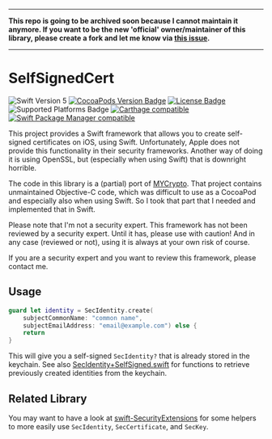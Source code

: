 <hr><strong>
This repo is going to be archived soon because I cannot maintain it anymore.
If you want to be the new 'official' owner/maintainer of this library, please create a fork and let me know via <a href="https://github.com/svdo/swift-SelfSignedCert/issues/17">this issue</a>.
</strong><hr>

# SelfSignedCert

![Swift Version 5](https://img.shields.io/badge/Swift-v5-yellow.svg)
[![CocoaPods Version Badge](https://img.shields.io/cocoapods/v/SelfSignedCert.svg)](https://cocoapods.org/pods/SelfSignedCert)
[![License Badge](https://img.shields.io/cocoapods/l/SelfSignedCert.svg)](LICENSE.txt)
![Supported Platforms Badge](https://img.shields.io/cocoapods/p/SelfSignedCert.svg)
[![Carthage compatible](https://img.shields.io/badge/Carthage-compatible-4BC51D.svg?style=flat)](https://github.com/Carthage/Carthage)
[![Swift Package Manager compatible](https://img.shields.io/badge/Swift%20Package%20Manager-compatible-brightgreen.svg)](https://github.com/apple/swift-package-manager)

This project provides a Swift framework that allows you to create self-signed
certificates on iOS, using Swift. Unfortunately, Apple does not provide this
functionality in their security frameworks. Another way of doing it is using
OpenSSL, but (especially when using Swift) that is downright horrible.

The code in this library is a (partial) port of
[MYCrypto](https://github.com/snej/MYCrypto). That project contains unmaintained
Objective-C code, which was difficult to use as a CocoaPod and especially also
when using Swift. So I took that part that I needed and implemented that in
Swift.

Please note that I'm not a security expert. This framework has not been reviewed
by a security expert. Until it has, please use with caution! And in any case
(reviewed or not), using it is always at your own risk of course.

If you are a security expert and you want to review this framework, please
contact me.

## Usage

```swift
guard let identity = SecIdentity.create(
    subjectCommonName: "common name",
    subjectEmailAddress: "email@example.com") else {
    return
}

```

This will give you a self-signed `SecIdentity?` that is already stored in the
keychain. See also [SecIdentity+SelfSigned.swift][1] for functions to retrieve
previously created identities from the keychain.

## Related Library

You may want to have a look at [swift-SecurityExtensions][2] for some helpers
to more easily use `SecIdentity`, `SecCertificate`, and `SecKey`.

[1]: https://github.com/svdo/swift-SelfSignedCert/blob/master/SelfSignedCert/SecIdentity%2BSelfSigned.swift
[2]: https://github.com/svdo/swift-SecurityExtensions
